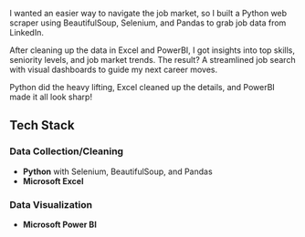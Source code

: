 I wanted an easier way to navigate the job market, so I built a Python web scraper using BeautifulSoup, Selenium, and Pandas to grab job data from LinkedIn. 

After cleaning up the data in Excel and PowerBI, I got insights into top skills, seniority levels, and job market trends. The result? A streamlined job search with visual dashboards to guide my next career moves. 

Python did the heavy lifting, Excel cleaned up the details, and PowerBI made it all look sharp!

## Tech Stack

### Data Collection/Cleaning

- **Python** with Selenium, BeautifulSoup, and Pandas
- **Microsoft Excel**

### Data Visualization

- **Microsoft Power BI**